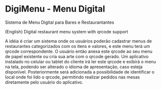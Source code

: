 # DigiMenu - Menu Digital
Sistema de Menu Digital para Bares e Restaurantantes

(English) Digital restaurant menu system with qrcode support

A idéia é criar um sistema onde os usuários poderão cadastrar menus de restaurantes categorizados com os ítens e valores, e este menu terá um qrcode correspondente. O usuário então anexa este qrcode ao seu menu de papel existente ou cria sua arte com o qrcode gerado. Um aplicativo instalado no celular ou tablet do cliente irá ler este qrcode e exibirá o menu na tela, podendo ser alterado o idioma de apresentação, caso esteja disponível. Posteriormente será adicionada a possibilidade de identificar o local onde foi lido o qrcode, permitindo realizar pedidos nas mesas diretamente pelo usuário do aplicativo.
